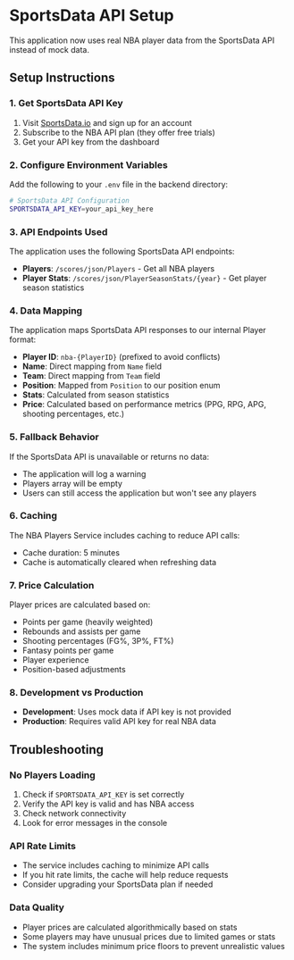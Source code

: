 # SportsData API Setup

This application now uses real NBA player data from the SportsData API instead of mock data.

## Setup Instructions

### 1. Get SportsData API Key

1. Visit [SportsData.io](https://sportsdata.io/) and sign up for an account
2. Subscribe to the NBA API plan (they offer free trials)
3. Get your API key from the dashboard

### 2. Configure Environment Variables

Add the following to your `.env` file in the backend directory:

```bash
# SportsData API Configuration
SPORTSDATA_API_KEY=your_api_key_here
```

### 3. API Endpoints Used

The application uses the following SportsData API endpoints:

- **Players**: `/scores/json/Players` - Get all NBA players
- **Player Stats**: `/scores/json/PlayerSeasonStats/{year}` - Get player season statistics

### 4. Data Mapping

The application maps SportsData API responses to our internal Player format:

- **Player ID**: `nba-{PlayerID}` (prefixed to avoid conflicts)
- **Name**: Direct mapping from `Name` field
- **Team**: Direct mapping from `Team` field
- **Position**: Mapped from `Position` to our position enum
- **Stats**: Calculated from season statistics
- **Price**: Calculated based on performance metrics (PPG, RPG, APG, shooting percentages, etc.)

### 5. Fallback Behavior

If the SportsData API is unavailable or returns no data:
- The application will log a warning
- Players array will be empty
- Users can still access the application but won't see any players

### 6. Caching

The NBA Players Service includes caching to reduce API calls:
- Cache duration: 5 minutes
- Cache is automatically cleared when refreshing data

### 7. Price Calculation

Player prices are calculated based on:
- Points per game (heavily weighted)
- Rebounds and assists per game
- Shooting percentages (FG%, 3P%, FT%)
- Fantasy points per game
- Player experience
- Position-based adjustments

### 8. Development vs Production

- **Development**: Uses mock data if API key is not provided
- **Production**: Requires valid API key for real NBA data

## Troubleshooting

### No Players Loading
1. Check if `SPORTSDATA_API_KEY` is set correctly
2. Verify the API key is valid and has NBA access
3. Check network connectivity
4. Look for error messages in the console

### API Rate Limits
- The service includes caching to minimize API calls
- If you hit rate limits, the cache will help reduce requests
- Consider upgrading your SportsData plan if needed

### Data Quality
- Player prices are calculated algorithmically based on stats
- Some players may have unusual prices due to limited games or stats
- The system includes minimum price floors to prevent unrealistic values
